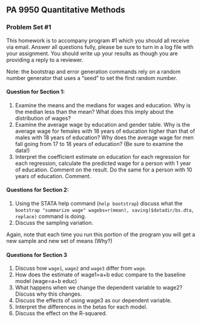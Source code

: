 ## PA 9950 Quantitative Methods

### Problem Set \#1

This homework is to accompany program \#1 which you should all receive via email. Answer all questions fully, please be sure to turn in a log file with your assignment. You should write up your results as though you are providing a reply to a reviewer.

Note: the bootstrap and error generation commands rely on a random number generator that uses a “seed” to set the first random number.

#### Question for Section 1:

1.	Examine the means and the medians for wages and education. Why is the median less than the mean? What does this imply about the distribution of wages?
2.	Examine the average wage by education and gender table. Why is the average wage for females with 18 years of education higher than that of males with 18 years of education? Why does the average wage for men fall going from 17 to 18 years of education? (Be sure to examine the data!)
3.	Interpret the coefficient estimate on education for each regression for each regression, calculate the predicted wage for a person with 1 year of education. Comment on the result. Do the same for a person with 10 years of education. Comment.

#### Questions for Section 2:

1.	Using the STATA help command (```help bootstrap```) discuss what the ```bootstrap "summarize wage" wagebs=r(mean), saving($datadir/bs.dta, replace)```	command is doing.
2.	Discuss the sampling variation.

Again, note that each time you run this portion of the program you will get a new sample and new set of means (Why?)

#### Questions for Section 3

1.	Discuss how ```wage1```, ```wage2``` and ```wage3``` differ from ```wage```.
2.	How does the estimate of wage1=a+b educ compare to the baseline model (wage=a+b educ)
3.	What happens when we change the dependent variable to wage2? Discuss why this changes.
4.	Discuss the effects of using wage3 as our dependent variable.
5.	Interpret the differences in the betas for each model.
6.	Discuss the effect on the R-squared.
